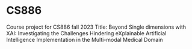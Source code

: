 # CS886
Course project for CS886 fall 2023
Title: Beyond Single dimensions with XAI: Investigating the Challenges Hindering eXplainable Artificial Intelligence Implementation in the Multi-modal Medical Domain
